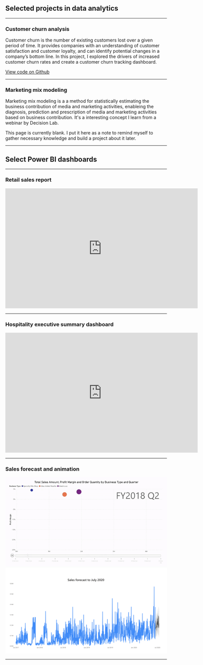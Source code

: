 ## Selected projects in data analytics

---

### Customer churn analysis

Customer churn is the number of existing customers lost over a given period of time. It provides companies with an understanding of customer satisfaction and customer loyalty, and can identify potential changes in a company’s bottom line. In this project, I explored the drivers of increased customer churn rates and create a customer churn tracking dashboard.

[View code on Github](https://github.com/hellohuykha/customer-churn)

---

### Marketing mix modeling

Marketing mix modeling is a a method for statistically estimating the business contribution of media and marketing activities, enableing the diagnosis, prediction and prescription of media and marketing activities based on business contribution. It's a interesting concept I learn from a webinar by Decision Lab.

This page is currently blank. I put it here as a note to remind myself to gather necessary knowledge and build a project about it later.

---

## Select Power BI dashboards

---

### Retail sales report

<iframe title="Sales report" width="600" height="373.5" src="https://app.powerbi.com/view?r=eyJrIjoiNjUzZTJhNDgtYzhlMS00MjJkLTgwZmUtNTFjYmE3Y2JmYzU4IiwidCI6ImZhOWNhMWYwLWU5MTktNGEyYi04NjU3LTZjM2E3NjBiY2NlMCIsImMiOjEwfQ%3D%3D" frameborder="0" allowFullScreen="true"></iframe>

---

### Hospitality executive summary dashboard

<iframe title="Airbnb Executive Summary Dashboard" width="600" height="373.5" src="https://app.powerbi.com/view?r=eyJrIjoiMjNmMmU2OTMtZGM5Zi00YjBhLWJhY2ItMWQ1Yzc3YzIwMDkyIiwidCI6ImZhOWNhMWYwLWU5MTktNGEyYi04NjU3LTZjM2E3NjBiY2NlMCIsImMiOjEwfQ%3D%3D" frameborder="0" allowFullScreen="true"></iframe>

---

### Sales forecast and animation

<img src="images/sales_animated.gif?raw=true" />
<img src="images/sales_forecast.png?raw=true" />

---
